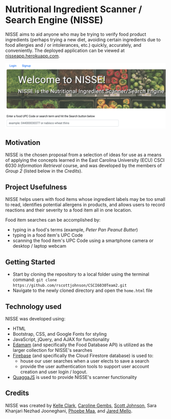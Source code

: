 # Nutritional Ingredient Scanner / Search Engine (NISSE)
NISSE aims to aid anyone who may be trying to verify food product ingredients (perhaps trying a new diet, avoiding certain ingredients due to food allergies and / or intolerances, etc.) quickly, accurately, and conveniently.  The deployed application can be viewed at [nisseapp.herokuapp.com](https://nisseapp.herokuapp.com).  

![NISSEScreenShot](/assets/images/NISSEScrnShot.png)

## Motivation
NISSE is the chosen proposal from a selection of ideas for use as a means of applying the concepts learned in the East Carolina University (ECU) CSCI 6030 *Information Retrieval* course, and was developed by the members of *Group 2* (listed below in the *Credits*).  

## Project Usefulness
NISSE helps users with food items whose ingredient labels may be too small to read, identifies potential allergens in products, and allows users to record reactions and their severity to a food item all in one location.  

Food item searches can be accomplished by:
* typing in a food's terms (example, *Peter Pan Peanut Butter*)
* typing in a food item's UPC Code
* scanning the food item's UPC Code using a smartphone camera or desktop / laptop webcam  

## Getting Started
* Start by cloning the repository to a local folder using the terminal command: `git clone https://github.com/rscottjohnson/CSCI6030Team2.git`
* Navigate to the newly cloned directory and open the `home.html` file

## Technology used
NISSE was developed using:
* HTML
* Bootstrap, CSS, and Google Fonts for styling
* JavaScript, jQuery, and AJAX for functionality
* [Edamam](https://www.edamam.com) (and specifically the Food Database API) is utilized as the larger collection for NISSE's searches
* [Firebase](https://firebase.google.com) (and specifically the Cloud Firestore database) is used to:
    * house our user searches when a user elects to save a search
    * provide the user authentication tools to support user account creation and user login / logout.
* [QuaggaJS](https://serratus.github.io/quaggaJS/) is used to provide NISSE's scanner functionality
  
## Credits
NISSE was created by [Kelle Clark](https://github.com/KelleClark), [Caroline Gembs](https://github.com/cgembs), [Scott Johnson](https://github.com/rscottjohnson), Sara Khanjari Nezhad Jooneghani, [Phoebe Maa](https://github.com/phmaa), and [Jared Mello](https://github.com/Jared-Mello).
